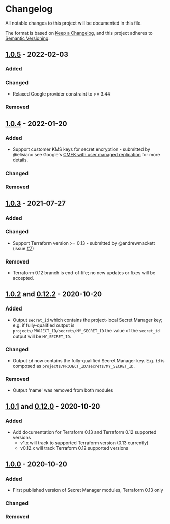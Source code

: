 # Changelog

<!-- spell-checker: ignore markdownlint -->
<!-- markdownlint-disable MD024 -->

All notable changes to this project will be documented in this file.

The format is based on [Keep a Changelog](https://keepachangelog.com/en/1.0.0/),
and this project adheres to [Semantic Versioning](https://semver.org/spec/v2.0.0.html).

## [1.0.5] - 2022-02-03

### Added

### Changed

- Relaxed Google provider constraint to >= 3.44

### Removed

## [1.0.4] - 2022-01-20

### Added

- Support customer KMS keys for secret encryption - submitted by @elisiano
  see Google's
  [CMEK with user managed replication](https://cloud.google.com/secret-manager/docs/cmek#user-managed-replication)
  for more details.

### Changed

### Removed

## [1.0.3] - 2021-07-27

### Added

### Changed

- Support Terraform version >= 0.13 - submitted by @andrewmackett
  (issue [#7](https://github.com/memes/terraform-google-secret-manager/issues/7))

### Removed

- Terraform 0.12 branch is end-of-life; no new updates or fixes will be accepted.

## [1.0.2] and [0.12.2] - 2020-10-20

### Added

- Output `secret_id` which contains the project-local Secret Manager key; e.g. if
  fully-qualified output is `projects/PROJECT_ID/secrets/MY_SECRET_ID` the value of the
  `secret_id` output will be `MY_SECRET_ID`.

### Changed

- Output `id` now contains the fully-qualified Secret Manager key. E.g. `id` is
  composed as `projects/PROJECT_ID/secrets/MY_SECRET_ID`.

### Removed

- Output 'name' was removed from both modules

## [1.0.1] and [0.12.0] - 2020-10-20

### Added

- Add documentation for Terraform 0.13 and Terraform 0.12 supported versions
  - v1.x will track to supported Terraform version (0.13 currently)
  - v0.12.x will track Terraform 0.12 supported versions

## [1.0.0] - 2020-10-20

### Added

- First published version of Secret Manager modules, Terraform 0.13 only

### Changed

### Removed

[1.0.5]: https://github.com/memes/terraform-google-secret-manager/compare/v1.0.4...v1.0.5
[1.0.4]: https://github.com/memes/terraform-google-secret-manager/compare/v1.0.3...v1.0.4
[1.0.3]: https://github.com/memes/terraform-google-secret-manager/compare/v1.0.2...v1.0.3
[1.0.2]: https://github.com/memes/terraform-google-secret-manager/compare/v1.0.1...v1.0.2
[0.12.2]: https://github.com/memes/terraform-google-secret-manager/compare/v0.12.0..v0.12.2
[1.0.1]: https://github.com/memes/terraform-google-secret-manager/compare/v1.0.0...v1.0.1
[0.12.0]: https://github.com/memes/terraform-google-secret-manager/releases/tag/v0.12.0
[1.0.0]: https://github.com/memes/terraform-google-secret-manager/releases/tag/v1.0.0
